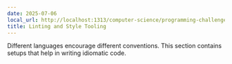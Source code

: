 ```yaml
---
date: 2025-07-06
local_url: http://localhost:1313/computer-science/programming-challenges/language-concepts/linting-and-style/
title: Linting and Style Tooling
---
```


Different languages encourage different conventions. This section contains
setups that help in writing idiomatic code.
